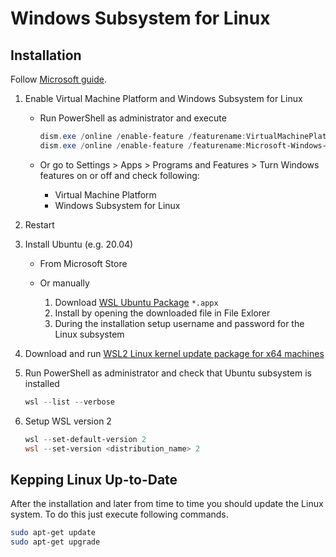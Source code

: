 # Windows Subsystem for Linux

## Installation

Follow [Microsoft guide](https://docs.microsoft.com/en-gb/windows/wsl/install-manual).

1. Enable Virtual Machine Platform and Windows Subsystem for Linux

    * Run PowerShell as administrator and execute

        ```powershell
        dism.exe /online /enable-feature /featurename:VirtualMachinePlatform /all /norestart
        dism.exe /online /enable-feature /featurename:Microsoft-Windows-Subsystem-Linux /all /norestart
        ```

    * Or go to Settings > Apps > Programs and Features > Turn Windows features on or off and check following:

        * Virtual Machine Platform
        * Windows Subsystem for Linux

2. Restart
3. Install Ubuntu (e.g. 20.04)

    * From Microsoft Store
    * Or manually

        1. Download [WSL Ubuntu Package](https://aka.ms/wslubuntu2004) `*.appx`
        2. Install by opening the downloaded file in File Exlorer
        3. During the installation setup username and password for the Linux subsystem

4. Download and run [WSL2 Linux kernel update package for x64 machines](https://wslstorestorage.blob.core.windows.net/wslblob/wsl_update_x64.msi)
5. Run PowerShell as administrator and check that Ubuntu subsystem is installed

    ```powershell
    wsl --list --verbose
    ```

6. Setup WSL version 2

    ```powershell
    wsl --set-default-version 2
    wsl --set-version <distribution_name> 2
    ```

## Kepping Linux Up-to-Date

After the installation and later from time to time you should update the Linux system. To do this just execute following commands.

```bash
sudo apt-get update
sudo apt-get upgrade
```

